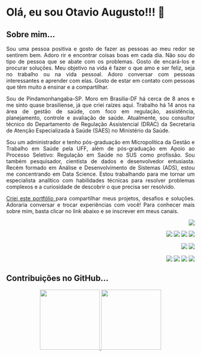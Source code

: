 <h1> Olá, eu sou Otavio Augusto!!! 👋</h1>

<div style='text-align:justify'>
  <h2>Sobre mim...</h2>
    <p>Sou uma pessoa positiva e gosto de fazer as pessoas ao meu redor se sentirem bem. Adoro rir e encontrar coisas boas em cada dia. Não sou do tipo de pessoa que se abate com os problemas. Gosto de encará-los e procurar soluções. Meu objetivo na vida é fazer o que amo e ser feliz, seja no trabalho ou na vida pessoal. Adoro conversar com pessoas interessantes e aprender com elas. Gosto de estar em contato com pessoas que têm muito a ensinar e a compartilhar.</p>
    <p>Sou de Pindamonhangaba-SP. Moro em Brasilia-DF há cerca de 8 anos e me sinto quase brasiliense, já que criei raízes aqui. Trabalho há 14 anos na área de gestão de saúde, com foco em regulação, assistência, planejamento, controle e avaliação de saúde. Atualmente, sou consultor técnico do Departamento de Regulação Assistencial (DRAC) da Secretaria de Atenção Especializada à Saúde (SAES) no Ministério da Saúde.</p>
    <p>Sou um administrador e tenho pós-graduação em Micropolítica da Gestão e Trabalho em Saúde pela UFF, além de pós-graduação em Apoio ao Processo Seletivo: Regulação em Saúde no SUS como profissão. Sou também pesquisador, cientista de dados e desenvolvedor entusiasta. Recém formado em Análise e Desenvolvimento de Sistemas (ADS), estou me concentrando em Data Science. Estou trabalhando para me tornar um especialista analítico com habilidades técnicas para resolver problemas complexos e a curiosidade de descobrir o que precisa ser resolvido.</p>
    <p><a href="https://otavioaugust1.github.io/Meu_portfolio/" target="_blank">Criei este portfólio </a>para compartilhar meus projetos, desafios e soluções. Adoraria conversar e trocar experiências com você! Para conhecer mais sobre mim, basta clicar no link abaixo e se inscrever em meus canais.</p>

<div style='text-align: right'>
<a href="https://otavioaugust1.github.io/Meu_portfolio/" target="_blank"><img src="https://img.shields.io/badge/MEU PORTFÓLIO-1BB91F?style=for-the-badge&logo=HTML5&logoColor=white" target="_blank"></a> 

<a href="https://web.facebook.com/otavioaugust" target="_blank"><img src="https://img.shields.io/badge/Facebook-1877F2?style=for-the-badge&logo=facebook&logoColor=white" target="_blank"></a>
<a href="https://www.youtube.com/@otavioaugust" target="_blank"><img src="https://img.shields.io/badge/YouTube-FF0000?style=for-the-badge&logo=youtube&logoColor=white" target="_blank"></a>
<a href="https://www.tiktok.com/@otavioaugust" target="_blank"><img src="https://img.shields.io/badge/TikTok-000000?style=for-the-badge&logo=tiktok&logoColor=white" target="_blank"></a> 
<a href="https://www.instagram.com/otavioaugust/" target="_blank"><img src="https://img.shields.io/badge/-Instagram-%23E4405F?style=for-the-badge&logo=instagram&logoColor=white" target="_blank"></a>

<a href="https://twitter.com/0tavioaugust" target="_blank"><img src="https://img.shields.io/badge/Twitter-1DA1F2?style=for-the-badge&logo=twitter&logoColor=white" target="_blank"></a>
<a href="https://www.kooapp.com/profile/otavioaugust" target="_blank"><img src="https://img.shields.io/badge/KOO-FFFC00?style=for-the-badge&logo=Twitter&logoColor=white" target="_blank"></a> 

<a href = "mailto:otavioaugust@gmail.com"><img src="https://img.shields.io/badge/Gmail-D14836?style=for-the-badge&logo=gmail&logoColor=white" target="_blank"></a>
<a href="https://www.linkedin.com/in/otavioaugust" target="_blank"><img src="https://img.shields.io/badge/-LinkedIn-%230077B5?style=for-the-badge&logo=linkedin&logoColor=white" target="_blank"></a> 
<a href="https://github.com/otavioaugust1" target="_blank"><img src="https://img.shields.io/badge/GitHub-100000?style=for-the-badge&logo=github&logoColor=white" target="_blank"></a> 
<a href="http://lattes.cnpq.br/1250109562083947" target="_blank"><img src="https://img.shields.io/badge/-LATTES-%230077B5?style=for-the-badge&logo=mattermost&logoColor=white" target="_blank"></a>

</div>

<h2>Contribuições no GitHub...</h2>

<div style='text-align: center'>
  <a href="https://github.com/otavioaugust1">
  <img height="160em" src="https://github-readme-stats.vercel.app/api?username=otavioaugust1&show_icons=true&theme=dracula&include_all_commits=true&count_private=true"/>
  <img height="160em" src="https://github-readme-stats.vercel.app/api/top-langs/?username=otavioaugust1&layout=compact&langs_count=7&theme=dracula"/>
</div>

